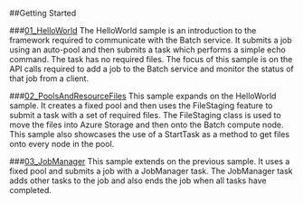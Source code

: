 ##Getting Started

###[01_HelloWorld](./01_HelloWorld)
The HelloWorld sample is an introduction to the framework required to communicate with the Batch service. It submits a job using an auto-pool and then submits a task which performs a simple echo command.  The task has no required files.  The focus of this sample is on the API calls required to add a job to the Batch service and monitor the status of that job from a client.

###[02_PoolsAndResourceFiles](./02_PoolsAndResourceFiles)
This sample expands on the HelloWorld sample. It creates a fixed pool and then uses the FileStaging feature to submit a task with a set of required files. The FileStaging class is used to move the files into Azure Storage and then onto the Batch compute node.  This sample also showcases the use of a StartTask as a method to get files onto every node in the pool.

###[03_JobManager](./03_JobManager)
This sample extends on the previous sample.  It uses a fixed pool and submits a job with a JobManager task.  The JobManager task adds other tasks to the job and also ends the job when all tasks have completed.
